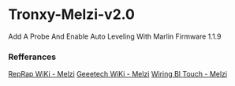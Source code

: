 # Tronxy-Melzi-v2.0
Add A Probe And Enable Auto Leveling With Marlin Firmware 1.1.9

### Refferances
[RepRap WiKi - Melzi](https://reprap.org/wiki/Melzi)
[Geeetech WiKi - Melzi](http://www.geeetech.com/wiki/index.php/Melzi_V2.0)
[Wiring Bl Touch - Melzi](https://www.antclabs.com/wiring3)